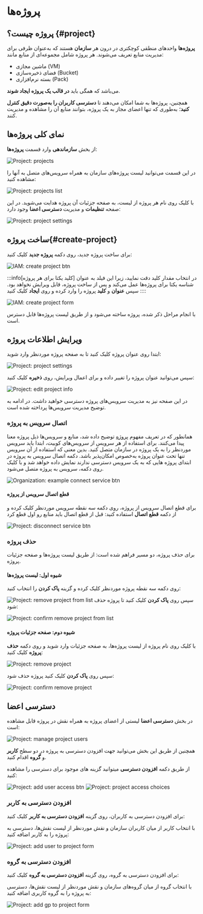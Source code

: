 # پروژه‌ها

## پروژه چیست؟ {#project}

**پروژه‌ها** واحدهای منطقی کوچکتری در درون هر **سازمان** هستند که به‌عنوان ظرفی برای مدیریت منابع تعریف می‌شوند. هر پروژه شامل مجموعه‌ای از منابع مانند:

- ماشین مجازی (VM)
- فضای ذخیره‌سازی (Bucket)
- بسته نرم‌افزاری (Pack)

می‌باشد که همگی باید **در قالب یک پروژه ایجاد شوند**.

همچنین، پروژه‌ها به شما امکان می‌دهند تا **دسترسی کاربران را به‌صورت دقیق کنترل کنید**؛ به‌طوری که تنها اعضای مجاز به یک پروژه، بتوانند منابع آن را مشاهده و مدیریت کنند.

## نمای کلی پروژه‌ها

از بخش **سازماندهی** وارد قسمت **پروژه‌ها**:

![Project: projects](img/projects.png)

در این قسمت می‌توانید لیست پروژه‌های سازمان به همراه سرویس‌های متصل به آنها را مشاهده کنید:

![Project: projects list](img/projects-list.png)

با کلیک روی نام هر پروژه از لیست، به صفحه جزئیات آن پروژه هدایت می‌شوید. در این صفحه **تنظیمات** و مدیریت **دسترسی اعضا** وجود دارد:

![Project: project settings](img/project-settings.png)

## ساخت پروژه{#create-project}

برای ساخت پروژه جدید، روی دکمه‌ **پروژه جدید** کلیک کنید:

![IAM: create project btn](img/create-project-btn.png)

:::info[کلید یکتا برای هر پروژه]
در انتخاب مقدار کلید دقت نمایید، زیرا این فیلد به عنوان شناسه یکتا برای پروژه‌ها عمل می‌کند و پس از ساخت پروژه، قابل ویرایش نخواهد بود.
:::
سپس **عنوان** و **کلید** پروژه را وارد کرده و روی **ایجاد** کلیک کنید:

![IAM: create project form](img/create-project-form.png)

با انجام مراحل ذکر شده، پروژه ساخته می‌شود و از طریق لیست پروژه‌ها قابل دسترس است.

## ویرایش اطلاعات پروژه

ابتدا روی عنوان پروژه کلیک کنید تا به صفحه پروژه موردنظر وارد شوید:

![Project: project settings](img/project-settings1.png)

سپس می‌توانید عنوان پروژه را تغییر داده و برای اعمال ویرایش، روی **ذخیره** کلیک کنید:

![Project: edit project info](img/edit-project-info.png)

در این صفحه نیز به مدیریت سرویس‌های پروژه دسترسی خواهید داشت. در ادامه به توضیح مدیریت سرویس‌ها پرداخته شده است.

### اتصال سرویس به پروژه

همانطور که در تعریف مفهوم [پروژه](#project) توضیح داده شد، منابع و سرویس‌ها ذیل پروژه معنا پیدا می‌کنند. برای استفاده از هر سرویس از سرویس‌های کوبیت، ابتدا باید سرویس موردنظر را به یک پروژه در سازمان متصل کنید. بدین معنی که استفاده از آن سرویس تنها تحت عنوان پروژه به‌خصوص امکان‌پذیر باشد. دکمه اتصال سرویس به پروژه در ابتدای پروژه هایی که به یک سرویس دسترسی ندارند نمایش داده خواهد شد و با کلیک روی دکمه، سرویس به پروژه متصل می‌شود.

![Organization: example connect service btn](img/iaas-bind-project.png)

#### قطع اتصال سرویس از پروژه

برای قطع اتصال سرویس از پروژه، روی دکمه سه نقطه سرویس موردنظر کلیک کرده و از دکمه **قطع اتصال** استفاده کنید:
قبل از قطع اتصال باید منابع رو اول قطع کرد

![Project: disconnect service btn](img/disconnect-service-btn.png)

### حذف پروژه

برای حذف پروژه، دو مسیر فراهم شده است: از طریق لیست پروژه‌ها و صفحه جزئیات پروژه.

#### شیوه اول: لیست پروژه‌ها

روی دکمه سه نقطه پروژه موردنظر کلیک کرده و گزینه **پاک کردن** را انتخاب کنید:

![Project: remove project from list](img/remove-project-from-list.png)
سپس روی **پاک کردن** کلیک کنید تا پروژه حذف شود:

![Project: confirm remove project from list](img/confirm-remove-project-from-list.png)

#### شیوه دوم: صفحه جزئیات پروژه

با کلیک روی نام پروژه از لیست پروژه‌ها، به صفحه جزئیات وارد شوید و روی دکمه **حذف پروژه** کلیک کنید:

![Project: remove project](img/remove-project.png)

سپس روی **پاک کردن** کلیک کنید پروژه حذف شود:

![Project: confirm remove project](img/confirm-remove-project.png)

## دسترسی اعضا

در بخش **دسترسی اعضا** لیستی از اعضای پروژه به همراه نقش در پروژه قابل مشاهده است:

![Project: manage project users](img/project-settings.png)

همچنین از طریق این بخش می‌توانید جهت افزودن دسترسی به پروژه در دو سطح **کاربر** و **گروه** اقدام کنید.

از طریق دکمه **افزودن دسترسی** میتوانید گزینه های موجود برای دسترسی را مشاهده کنید:

![Project: add user access btn](img/add-user-access-btn.png)
![Project: project access choices](img/project-access-choices.png)

### افزودن دسترسی به کاربر

برای افزودن دسترسی به کاربران، روی گزینه **افزودن دسترسی به کاربر** کلیک کنید:

با انتخاب کاربر از میان کاربران سازمان و نقش موردنظر از لیست نقش‌ها، دسترسی به پروژه را به کاربر اضافه کنید:

![Project: add user to project form](img/add-user-to-project-form.png)

### افزودن دسترسی به گروه

برای افزودن دسترسی به گروه، روی گزینه **افزودن دسترسی به گروه** کلیک کنید:

با انتخاب گروه از میان گروه‌های سازمان و نقش موردنظر از لیست نقش‌ها، دسترسی به پروژه را به گروه کاربری اضافه کنید:

![Project: add gp to project form](img/add-gp-to-project-form.png)
